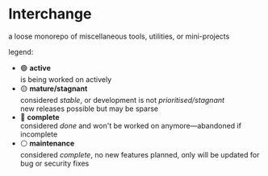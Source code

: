 # Interchange

a loose monorepo of miscellaneous tools, utilities, or mini-projects

legend:
- 🟢 **active**  
  is being worked on actively
- 🟡 **mature/stagnant**  
  considered _stable_, or development is not _prioritised/stagnant_  
  new releases possible but may be sparse
- 🔴 **complete**  
  considered _done_ and won't be worked on anymore—abandoned if incomplete
- ⚪ **maintenance**  
  considered _complete_, no new features planned, only will be updated for bug or security fixes
